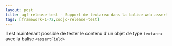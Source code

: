 ```yaml
---
layout: post
title: agf-release-test - Support de textarea dans la balise web assertField
tags: [framework-1-72,codjo-release-test]
---
```

Il est maintenant possible de tester le contenu d'un objet de type ```textarea``` avec la balise ```<assertField>```
